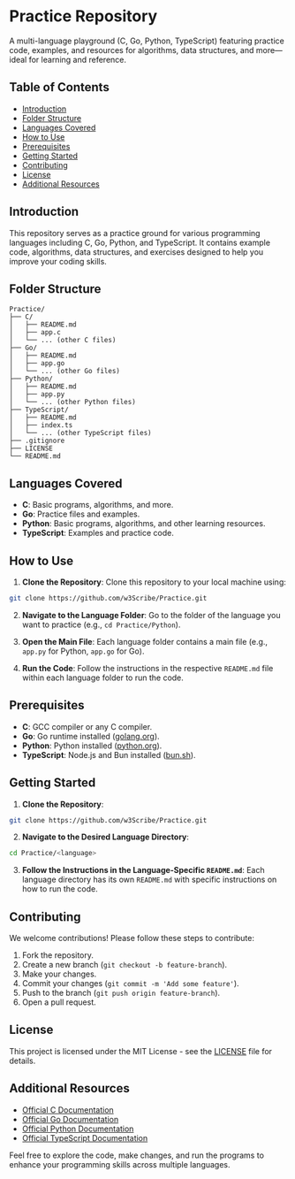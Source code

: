 # Practice Repository

A multi-language playground (C, Go, Python, TypeScript) featuring practice code, examples, and resources for algorithms, data structures, and more—ideal for learning and reference.

## Table of Contents

- [Introduction](#introduction)
- [Folder Structure](#folder-structure)
- [Languages Covered](#languages-covered)
- [How to Use](#how-to-use)
- [Prerequisites](#prerequisites)
- [Getting Started](#getting-started)
- [Contributing](#contributing)
- [License](#license)
- [Additional Resources](#additional-resources)

## Introduction

This repository serves as a practice ground for various programming languages including C, Go, Python, and TypeScript. It contains example code, algorithms, data structures, and exercises designed to help you improve your coding skills.

## Folder Structure

```plaintext
Practice/
├── C/
│   ├── README.md
│   ├── app.c
│   └── ... (other C files)
├── Go/
│   ├── README.md
│   ├── app.go
│   └── ... (other Go files)
├── Python/
│   ├── README.md
│   ├── app.py
│   └── ... (other Python files)
├── TypeScript/
│   ├── README.md
│   ├── index.ts
│   └── ... (other TypeScript files)
├── .gitignore
├── LICENSE
└── README.md 
```

## Languages Covered

- **C**: Basic programs, algorithms, and more.
- **Go**: Practice files and examples.
- **Python**: Basic programs, algorithms, and other learning resources.
- **TypeScript**: Examples and practice code.

## How to Use

1. **Clone the Repository**: Clone this repository to your local machine using:
  ```bash
  git clone https://github.com/w3Scribe/Practice.git
  ```

2. **Navigate to the Language Folder**: Go to the folder of the language you want to practice (e.g., `cd Practice/Python`).

3. **Open the Main File**: Each language folder contains a main file (e.g., `app.py` for Python, `app.go` for Go).

4. **Run the Code**: Follow the instructions in the respective `README.md` file within each language folder to run the code.

## Prerequisites

- **C**: GCC compiler or any C compiler.
- **Go**: Go runtime installed ([golang.org](https://golang.org/)).
- **Python**: Python installed ([python.org](https://python.org/)).
- **TypeScript**: Node.js and Bun installed ([bun.sh](https://bun.sh)).

## Getting Started

1. **Clone the Repository**:
  ```bash
  git clone https://github.com/w3Scribe/Practice.git
  ```

2. **Navigate to the Desired Language Directory**:
  ```bash
  cd Practice/<language>
  ```

3. **Follow the Instructions in the Language-Specific `README.md`**: Each language directory has its own `README.md` with specific instructions on how to run the code.

## Contributing

We welcome contributions! Please follow these steps to contribute:

1. Fork the repository.
2. Create a new branch (`git checkout -b feature-branch`).
3. Make your changes.
4. Commit your changes (`git commit -m 'Add some feature'`).
5. Push to the branch (`git push origin feature-branch`).
6. Open a pull request.

## License

This project is licensed under the MIT License - see the [LICENSE](LICENSE) file for details.

## Additional Resources

- [Official C Documentation](https://en.cppreference.com/w/)
- [Official Go Documentation](https://golang.org/doc/)
- [Official Python Documentation](https://docs.python.org/3/)
- [Official TypeScript Documentation](https://www.typescriptlang.org/docs/)

Feel free to explore the code, make changes, and run the programs to enhance your programming skills across multiple languages.